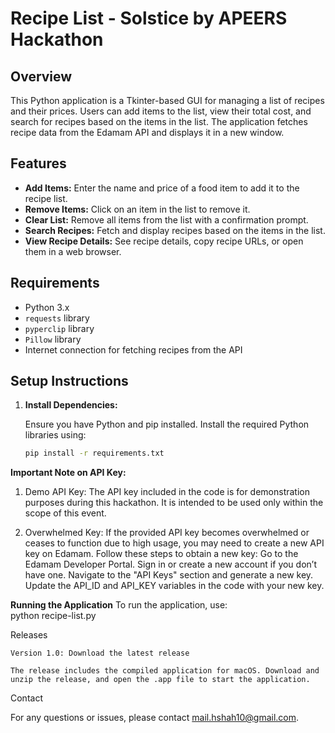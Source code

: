 # Recipe List - Solstice by APEERS Hackathon

## Overview

This Python application is a Tkinter-based GUI for managing a list of recipes and their prices. Users can add items to the list, view their total cost, and search for recipes based on the items in the list. The application fetches recipe data from the Edamam API and displays it in a new window.

## Features

- **Add Items:** Enter the name and price of a food item to add it to the recipe list.
- **Remove Items:** Click on an item in the list to remove it.
- **Clear List:** Remove all items from the list with a confirmation prompt.
- **Search Recipes:** Fetch and display recipes based on the items in the list.
- **View Recipe Details:** See recipe details, copy recipe URLs, or open them in a web browser.

## Requirements

- Python 3.x
- `requests` library
- `pyperclip` library
- `Pillow` library
- Internet connection for fetching recipes from the API

## Setup Instructions

1. **Install Dependencies:**

   Ensure you have Python and pip installed. Install the required Python libraries using:

   ```sh
   pip install -r requirements.txt

**Important Note on API Key:**
1. Demo API Key: The API key included in the code is for demonstration purposes during this hackathon. It is intended to be used only within the scope of this event.
   
2. Overwhelmed Key: If the provided API key becomes overwhelmed or ceases to function due to high usage, you may need to create a new API key on Edamam. Follow these steps to obtain a new key:
            Go to the Edamam Developer Portal.
            Sign in or create a new account if you don’t have one.
            Navigate to the "API Keys" section and generate a new key.
            Update the API_ID and API_KEY variables in the code with your new key.

**Running the Application**
To run the application, use:  
      python recipe-list.py

Releases

    Version 1.0: Download the latest release

    The release includes the compiled application for macOS. Download and unzip the release, and open the .app file to start the application.

Contact

For any questions or issues, please contact mail.hshah10@gmail.com.
